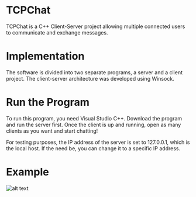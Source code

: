 # TCPChat

TCPChat is a C++ Client-Server project allowing multiple connected users to communicate and exchange messages. 


# Implementation

The software is divided into two separate programs, a server and a client project. The client-server architecture was developed using Winsock.


# Run the Program

To run this program, you need Visual Studio C++. Download the program and run the server first. Once the client is up and running, open as many clients as you want and start chatting! 

For testing purposes, the IP address of the server is set to 127.0.0.1, which is the local host. If the need be, you can change it to a specific IP address. 


# Example

![alt text](https://image.noelshack.com/fichiers/2019/16/4/1555620586-screenshot-of-tcp-chat.png)
